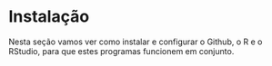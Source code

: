 # Instalação

Nesta seção vamos ver como instalar e configurar o Github, o R e o RStudio, para que estes programas funcionem em conjunto.
